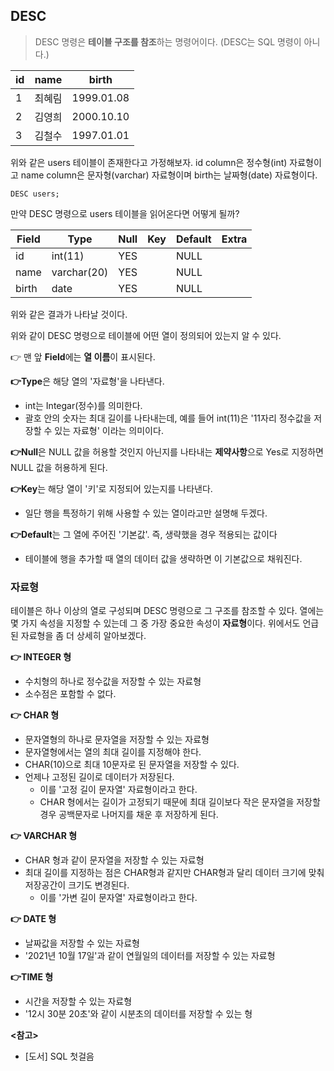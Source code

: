 ## DESC

> DESC 명령은 **테이블 구조를 참조**하는 명령어이다. (DESC는 SQL 명령이 아니다.)

| **id** | **name** | **birth** |
| --- | --- | --- |
| 1 | 최혜림 | 1999.01.08 |
| 2 | 김영희 | 2000.10.10 |
| 3 | 김철수 | 1997.01.01 |

위와 같은 users 테이블이 존재한다고 가정해보자. id column은 정수형(int) 자료형이고 name column은 문자형(varchar) 자료형이며 birth는 날짜형(date) 자료형이다. 

```
DESC users;
```

만약 DESC 명령으로 users 테이블을 읽어온다면 어떻게 될까?

| **Field** | **Type** | **Null** | **Key** | **Default** | **Extra** |
| --- | --- | --- | --- | --- | --- |
| id | int(11) | YES |   | NULL |   |
| name | varchar(20) | YES |   | NULL |   |
| birth | date | YES |   | NULL |   |

위와 같은 결과가 나타날 것이다.

위와 같이 DESC 명령으로 테이블에 어떤 열이 정의되어 있는지 알 수 있다.

👉 맨 앞 **Field**에는 **열 이름**이 표시된다.

**👉Type**은 해당 열의 '자료형'을 나타낸다.

-   int는 Integar(정수)를 의미한다.
-   괄호 안의 숫자는 최대 길이를 나타내는데, 예를 들어 int(11)은 '11자리 정수값을 저장할 수 있는 자료형' 이라는 의미이다.

**👉Null**은 NULL 값을 허용할 것인지 아닌지를 나타내는 **제약사항**으로 Yes로 지정하면 NULL 값을 허용하게 된다.

**👉Key**는 해당 열이 '키'로 지정되어 있는지를 나타낸다.

-   일단 행을 특정하기 위해 사용할 수 있는 열이라고만 설명해 두겠다.

**👉Default**는 그 열에 주어진 '기본값'. 즉, 생략했을 경우 적용되는 값이다

-   테이블에 행을 추가할 때 열의 데이터 값을 생략하면 이 기본값으로 채워진다.

### 자료형

테이블은 하나 이상의 열로 구성되며 DESC 명령으로 그 구조를 참조할 수 있다. 열에는 몇 가지 속성을 지정할 수 있는데 그 중 가장 중요한 속성이 **자료형**이다. 위에서도 언급된 자료형을 좀 더 상세히 알아보겠다.

**👉 INTEGER 형**

-   수치형의 하나로 정수값을 저장할 수 있는 자료형
-   소수점은 포함할 수 없다.

**👉 CHAR 형**

-   문자열형의 하나로 문자열을 저장할 수 있는 자료형
-   문자열형에서는 열의 최대 길이를 지정해야 한다.
-   CHAR(10)으로 최대 10문자로 된 문자열을 저장할 수 있다.
-   언제나 고정된 길이로 데이터가 저장된다.
    -   이를 '고정 길이 문자열' 자료형이라고 한다.
    -   CHAR 형에서는 길이가 고정되기 때문에 최대 길이보다 작은 문자열을 저장할 경우 공백문자로 나머지를 채운 후 저장하게 된다.

**👉 VARCHAR 형**

-   CHAR 형과 같이 문자열을 저장할 수 있는 자료형
-   최대 길이를 지정하는 점은 CHAR형과 같지만 CHAR형과 달리 데이터 크기에 맞춰 저장공간이 크기도 변경된다.
    -   이를 '가변 길이 문자열' 자료형이라고 한다.

**👉 DATE 형**

-   날짜값을 저장할 수 있는 자료형
-   '2021년 10월 17일'과 같이 연월일의 데이터를 저장할 수 있는 자료형

**👉TIME 형**

-   시간을 저장할 수 있는 자료형
-   '12시 30분 20초'와 같이 시분초의 데이터를 저장할 수 있는 형

**<참고>**

-   \[도서\] SQL 첫걸음